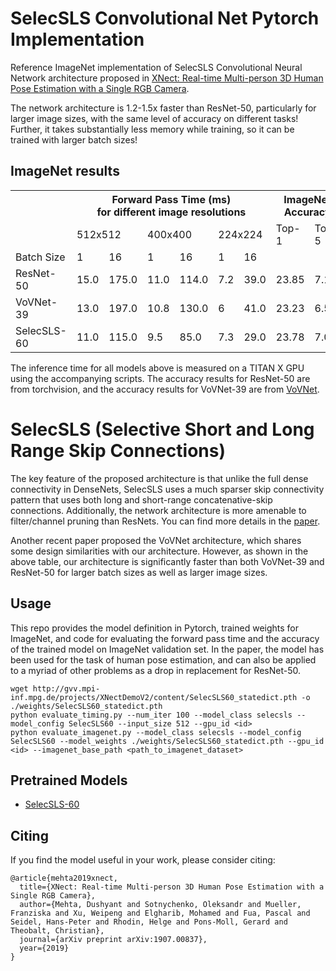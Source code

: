# SelecSLS Convolutional Net Pytorch Implementation
Reference ImageNet implementation of SelecSLS Convolutional Neural Network architecture proposed in [XNect: Real-time Multi-person 3D Human Pose Estimation with a Single RGB Camera](https://arxiv.org/abs/1907.00837).

The network architecture is 1.2-1.5x faster than ResNet-50, particularly for larger image sizes, with the same level of accuracy on different tasks! 
Further, it takes substantially less memory while training, so it can be trained with larger batch sizes!

## ImageNet results
    
<table>
  <tr>
    <th></th>
    <th colspan="6">Forward Pass Time (ms)<br>for different image resolutions</th>
    <th colspan="2">ImageNet<br>Accuracy</th>
  </tr>
  <tr>
    <td></td>
    <td colspan="2">512x512</td>
    <td colspan="2">400x400</td>
    <td colspan="2">224x224</td>
    <td>Top-1</td>
    <td>Top-5</td>
  </tr>
  <tr>
    <td>Batch Size</td>
    <td>1</td>
    <td>16</td>
    <td>1</td>
    <td>16</td>
    <td>1</td>
    <td>16</td>
    <td></td>
    <td></td>
  </tr>
  <tr>
    <td>ResNet-50</td>
    <td>15.0</td>
    <td>175.0</td>
    <td>11.0</td>
    <td>114.0</td>
    <td>7.2</td>
    <td>39.0</td>
    <td>23.85</td>
    <td>7.13</td>
  </tr>
  <tr>
    <td>VoVNet-39</td>
    <td>13.0</td>
    <td>197.0</td>
    <td>10.8</td>
    <td>130.0</td>
    <td>6</td>
    <td>41.0</td>
    <td>23.23</td>
    <td>6.57</td>
  </tr>
  <tr>
    <td>SelecSLS-60</td>
    <td>11.0</td>
    <td>115.0</td>
    <td>9.5</td>
    <td>85.0</td>
    <td>7.3</td>
    <td>29.0</td>
    <td>23.78</td>
    <td>7.04</td>
  </tr>
</table>

The inference time for all models above is measured on a TITAN X GPU using the accompanying scripts. The accuracy results for ResNet-50 are from torchvision, and the accuracy results for VoVNet-39 are from [VoVNet](https://github.com/stigma0617/VoVNet.pytorch).

# SelecSLS (Selective Short and Long Range Skip Connections)
The key feature of the proposed architecture is that unlike the full dense connectivity in DenseNets, SelecSLS uses a much sparser skip connectivity pattern that uses both long and short-range concatenative-skip connections. Additionally, the network architecture is more amenable to filter/channel pruning than ResNets.
You can find more details in the [paper](https://arxiv.org/abs/1907.00837).

Another recent paper proposed the VoVNet architecture, which shares some design similarities with our architecture. However, as shown in the above table, our architecture is significantly faster than both VoVNet-39 and ResNet-50 for larger batch sizes as well as larger image sizes.

## Usage
This repo provides the model definition in Pytorch, trained weights for ImageNet, and code for evaluating the forward pass time
and the accuracy of the trained model on ImageNet validation set. 
In the paper, the model has been used for the task of human pose estimation, and can also be applied to a myriad of other problems as a drop in replacement for ResNet-50.

```
wget http://gvv.mpi-inf.mpg.de/projects/XNectDemoV2/content/SelecSLS60_statedict.pth -o ./weights/SelecSLS60_statedict.pth
python evaluate_timing.py --num_iter 100 --model_class selecsls --model_config SelecSLS60 --input_size 512 --gpu_id <id>
python evaluate_imagenet.py --model_class selecsls --model_config SelecSLS60 --model_weights ./weights/SelecSLS60_statedict.pth --gpu_id <id> --imagenet_base_path <path_to_imagenet_dataset>
```

## Pretrained Models
- [SelecSLS-60](http://gvv.mpi-inf.mpg.de/projects/XNectDemoV2/content/SelecSLS60_statedict.pth)


## Citing
If you find the model useful in your work, please consider citing:

```
@article{mehta2019xnect,
  title={XNect: Real-time Multi-person 3D Human Pose Estimation with a Single RGB Camera},
  author={Mehta, Dushyant and Sotnychenko, Oleksandr and Mueller, Franziska and Xu, Weipeng and Elgharib, Mohamed and Fua, Pascal and Seidel, Hans-Peter and Rhodin, Helge and Pons-Moll, Gerard and Theobalt, Christian},
  journal={arXiv preprint arXiv:1907.00837},
  year={2019}
}
```



